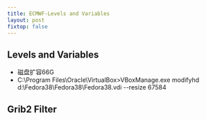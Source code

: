 ```yaml
---
title: ECMWF-Levels and Variables
layout: post
fixtop: false
---
```


## Levels and Variables
- 磁盘扩容66G
- C:\Program Files\Oracle\VirtualBox>VBoxManage.exe modifyhd d:\Fedora38\Fedora38\Fedora38.vdi --resize 67584

## Grib2 Filter